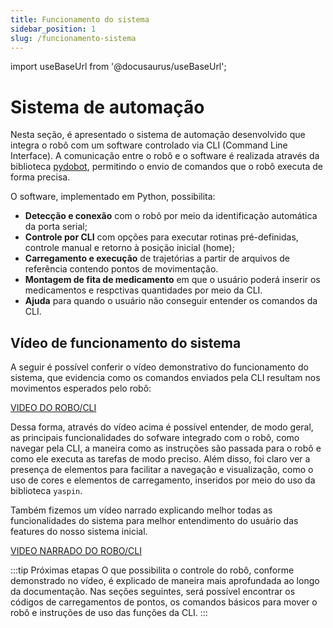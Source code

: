 ```yaml
---
title: Funcionamento do sistema
sidebar_position: 1
slug: /funcionamento-sistema
---
```


import useBaseUrl from '@docusaurus/useBaseUrl';

# Sistema de automação

Nesta seção, é apresentado o sistema de automação desenvolvido que integra o robô com um software controlado via CLI (Command Line Interface). A comunicação entre o robô e o software é realizada através da biblioteca [pydobot](https://github.com/luismesas/pydobot), permitindo o envio de comandos que o robô executa de forma precisa.

O software, implementado em Python, possibilita:
- **Detecção e conexão** com o robô por meio da identificação automática da porta serial;
- **Controle por CLI** com opções para executar rotinas pré-definidas, controle manual e retorno à posição inicial (home);
- **Carregamento e execução** de trajetórias a partir de arquivos de referência contendo pontos de movimentação.
- **Montagem de fita de medicamento** em que o usuário poderá inserir os medicamentos e respctivas quantidades por meio da CLI.
- **Ajuda** para quando o usuário não conseguir entender os comandos da CLI.

## Vídeo de funcionamento do sistema

A seguir é possível conferir o vídeo demonstrativo do funcionamento do sistema, que evidencia como os comandos enviados pela CLI resultam nos movimentos esperados pelo robô:

[VIDEO DO ROBO/CLI](https://youtu.be/WzDmWVUwjK0) 
<br />

Dessa forma, através do vídeo acima é possível entender, de modo geral, as principais funcionalidades do sofware integrado com o robô, como navegar pela CLI, a maneira como as instruções são passada para o robô e como ele executa as tarefas de modo preciso. Além disso, foi claro ver a presença de elementos para facilitar a navegação e visualização, como o uso de cores e elementos de carregamento, inseridos por meio do uso da biblioteca `yaspin`. 

Também fizemos um vídeo narrado explicando melhor todas as funcionalidades do sistema para melhor entendimento do usuário das features do nosso sistema inicial.

[VIDEO NARRADO DO ROBO/CLI](https://youtu.be/bLQEqhimKkk) 



:::tip Próximas etapas
O que possibilita o controle do robô, conforme demonstrado no vídeo, é explicado de maneira mais aprofundada ao longo da documentação. Nas seções seguintes, será possível encontrar os códigos de carregamentos de pontos, os comandos básicos para mover o robô e instruções de uso das funções da CLI.
:::
